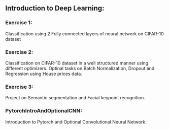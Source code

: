 ## Introduction to Deep Learning:

### Exercise 1: 
Classification using 2 Fully connected layers of neural network on CIFAR-10 dataset

### Exercise 2:
Classification on CIFAR-10 dataset in a well structured manner using different optimizers. Optinal tasks on Batch Normalization, Dropout and Regression using House prices data.

### Exercise 3:
Project on Semantic segmentation and Facial keypoint recognition.

### PytorchIntroAndOptionalCNN:
Introduction to Pytorch and Optional Convolutional Neural Network.




